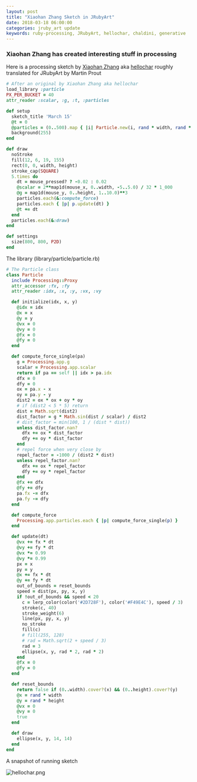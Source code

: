 ```yaml
---
layout: post
title: "Xiaohan Zhang Sketch in JRubyArt"
date: 2018-03-18 06:00:00
categories: jruby_art update
keywords: ruby-processing, JRubyArt, hellochar, chaldini, generative
---
```

### Xiaohan Zhang has created interesting stuff in processing

Here is a processing sketch by [Xiaohan Zhang][github] aka [hellochar][hellochar] roughly translated for JRubyArt by Martin Prout

```ruby
# After an original by Xiaohan Zhang aka hellochar
load_library :particle
PX_PER_BUCKET = 40
attr_reader :scalar, :g, :t, :particles

def setup
  sketch_title 'March 15'
  @t = 0
  @particles = (0..500).map { |i| Particle.new(i, rand * width, rand * height) }
  background(255)
end

def draw
  noStroke
  fill(12, 6, 19, 155)
  rect(0, 0, width, height)
  stroke_cap(SQUARE)
  5.times do
    dt = mouse_pressed? ? -0.02 : 0.02
    @scalar = 2**map1d(mouse_x, 0..width, -5..5.0) / 32 * 1_000
    @g = map1d(mouse_y, 0..height, 1..10.0)**3
    particles.each(&:compute_force)
    particles.each { |p| p.update(dt) }
    @t += dt
  end
  particles.each(&:draw)
end

def settings
  size(800, 800, P2D)
end

```

The library (library/particle/particle.rb)

```ruby
# The Particle class
class Particle
  include Processing::Proxy
  attr_accessor :fx, :fy
  attr_reader :idx, :x, :y, :vx, :vy

  def initialize(idx, x, y)
    @idx = idx
    @x = x
    @y = y
    @vx = 0
    @vy = 0
    @fx = 0
    @fy = 0
  end

  def compute_force_single(pa)
    g = Processing.app.g
    scalar = Processing.app.scalar
    return if pa == self || idx > pa.idx
    dfx = 0
    dfy = 0
    ox = pa.x - x
    oy = pa.y - y
    dist2 = ox * ox + oy * oy
    # if (dist2 < 5 * 5) return
    dist = Math.sqrt(dist2)
    dist_factor = g * Math.sin(dist / scalar) / dist2
    # dist_factor = min(100, 1 / (dist * dist))
    unless dist_factor.nan?
      dfx += ox * dist_factor
      dfy += oy * dist_factor
    end
    # repel force when very close by
    repel_factor = -1000 / (dist2 * dist)
    unless repel_factor.nan?
      dfx += ox * repel_factor
      dfy += oy * repel_factor
    end
    @fx += dfx
    @fy += dfy
    pa.fx -= dfx
    pa.fy -= dfy
  end

  def compute_force
    Processing.app.particles.each { |p| compute_force_single(p) }
  end

  def update(dt)
    @vx += fx * dt
    @vy += fy * dt
    @vx *= 0.99
    @vy *= 0.99
    px = x
    py = y
    @x += fx * dt
    @y += fy * dt
    out_of_bounds = reset_bounds
    speed = dist(px, py, x, y)
    if !out_of_bounds && speed < 20
      c = lerp_color(color('#2D728F'), color('#F49E4C'), speed / 3)
      stroke(c, 40)
      stroke_weight(6)
      line(px, py, x, y)
      no_stroke
      fill(c)
      # fill(255, 128)
      # rad = Math.sqrt(2 + speed / 3)
      rad = 3
      ellipse(x, y, rad * 2, rad * 2)
    end
    @fx = 0
    @fy = 0
  end

  def reset_bounds
    return false if (0..width).cover?(x) && (0..height).cover?(y)
    @x = rand * width
    @y = rand * height
    @vx = 0
    @vy = 0
    true
  end

  def draw
    ellipse(x, y, 14, 14)
  end
end

```
A snapshot of running sketch

![hellochar.png]({{site.github.url}}/assets/hellochar.png)

[hellochar]:http://www.hellochar.com/
[github]:https://github.com/hellochar/
[jruby_art]:https://ruby-processing.github.io/JRubyArt/
